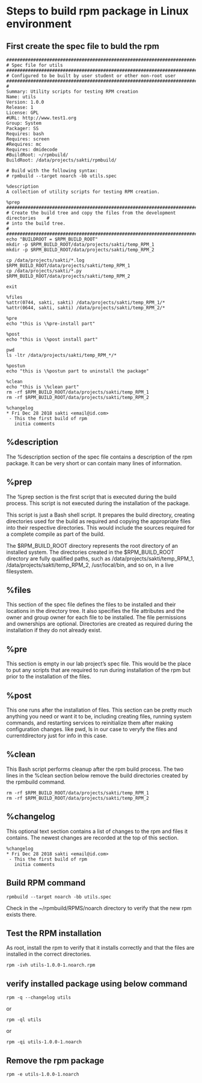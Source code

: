 # Steps to build rpm package in Linux environment

## First create the spec file to buld the rpm

```shell
###############################################################################
# Spec file for utils
################################################################################
# Configured to be built by user student or other non-root user
################################################################################
#
Summary: Utility scripts for testing RPM creation
Name: utils
Version: 1.0.0
Release: 1
License: GPL
#URL: http://www.test1.org
Group: System
Packager: SS
Requires: bash
Requires: screen
#Requires: mc
Requires: dmidecode
#BuildRoot: ~/rpmbuild/
BuildRoot: /data/projects/sakti/rpmbuild/

# Build with the following syntax:
# rpmbuild --target noarch -bb utils.spec

%description
A collection of utility scripts for testing RPM creation.

%prep
################################################################################
# Create the build tree and copy the files from the development directories    #
# into the build tree.                                                         #
################################################################################
echo "BUILDROOT = $RPM_BUILD_ROOT"
mkdir -p $RPM_BUILD_ROOT/data/projects/sakti/temp_RPM_1
mkdir -p $RPM_BUILD_ROOT/data/projects/sakti/temp_RPM_2

cp /data/projects/sakti/*.log $RPM_BUILD_ROOT/data/projects/sakti/temp_RPM_1
cp /data/projects/sakti/*.py $RPM_BUILD_ROOT/data/projects/sakti/temp_RPM_2

exit

%files
%attr(0744, sakti, sakti) /data/projects/sakti/temp_RPM_1/*
%attr(0644, sakti, sakti) /data/projects/sakti/temp_RPM_2/*

%pre
echo "this is \%pre-install part"

%post
echo "this is \%post install part"

pwd
ls -ltr /data/projects/sakti/temp_RPM_*/*

%postun
echo "this is \%postun part to uninstall the package"

%clean
echo "this is \%clean part"
rm -rf $RPM_BUILD_ROOT/data/projects/sakti/temp_RPM_1
rm -rf $RPM_BUILD_ROOT/data/projects/sakti/temp_RPM_2

%changelog
* Fri Dec 28 2018 sakti <email@id.com>
 - This the first build of rpm
   initia comments
```

## %description
The %description section of the spec file contains a description of the rpm package. It can be very short or can contain many lines of information.

## %prep
The %prep section is the first script that is executed during the build process. This script is not executed during the installation of the package.

This script is just a Bash shell script. It prepares the build directory, creating directories used for the build as required and copying the appropriate files into their respective directories. This would include the sources required for a complete compile as part of the build.

The $RPM_BUILD_ROOT directory represents the root directory of an installed system. The directories created in the $RPM_BUILD_ROOT directory are fully qualified paths, such as /data/projects/sakti/temp_RPM_1, /data/projects/sakti/temp_RPM_2, /usr/local/bin, and so on, in a live filesystem.

## %files
This section of the spec file defines the files to be installed and their locations in the directory tree. It also specifies the file attributes and the owner and group owner for each file to be installed. The file permissions and ownerships are optional. Directories are created as required during the installation if they do not already exist.

## %pre
This section is empty in our lab project’s spec file. This would be the place to put any scripts that are required to run during installation of the rpm but prior to the installation of the files.

## %post
This one runs after the installation of files. This section can be pretty much anything you need or want it to be, including creating files, running system commands, and restarting services to reinitialize them after making configuration changes.
like pwd, ls in our case to veryfy the files and currentdirectory just for info in this case.
## %clean
This Bash script performs cleanup after the rpm build process. The two lines in the %clean section below remove the build directories created by the rpmbuild command.
```shell
rm -rf $RPM_BUILD_ROOT/data/projects/sakti/temp_RPM_1
rm -rf $RPM_BUILD_ROOT/data/projects/sakti/temp_RPM_2
```
## %changelog
This optional text section contains a list of changes to the rpm and files it contains. The newest changes are recorded at the top of this section.
```shell
%changelog
* Fri Dec 28 2018 sakti <email@id.com>
 - This the first build of rpm
   initia comments
```
## Build RPM command
```shell
rpmbuild --target noarch -bb utils.spec
```
Check in the ~/rpmbuild/RPMS/noarch directory to verify that the new rpm exists there.

## Test the RPM installation
As root, install the rpm to verify that it installs correctly and that the files are installed in the correct directories.
```shell
rpm -ivh utils-1.0.0-1.noarch.rpm
```

## verify installed package using below command
```shell
rpm -q --changelog utils
```
or
```shell
rpm -ql utils
```
or
```shell
rpm -qi utils-1.0.0-1.noarch
```
## Remove the rpm package
```shell
rpm -e utils-1.0.0-1.noarch
```
